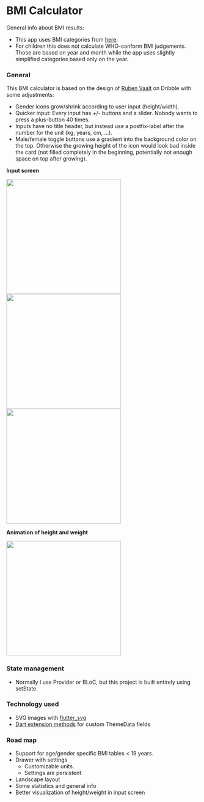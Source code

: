 # BMI Calculator

General info about BMI results:
* This app uses BMI categories from [here](https://www.bmi-tabellen.de/).
* For children this does not calculate WHO-conform BMI judgements. Those are based on year and month while the app uses slightly simplified categories based only on the year.

### General
This BMI calculator is based on the design of [Ruben Vaalt](https://dribbble.com/shots/4585382-Simple-BMI-Calculator) on Dribble
with some adjustments:
* Gender icons grow/shrink according to user input (height/width).
* Quicker input: Every input has +/- buttons and a slider. Nobody wants to press a plus-button 40 times.
* Inputs have no title header, but instead use a postfix-label after the number for the unit (kg, years, cm, ...).
* Male/female toggle buttons use a gradient into the background color on the top. Otherwise the growing height of the icon would look bad inside the card (not filled completely in the beginning, potentially not enough space on top after growing).

**Input screen**

<img src="https://github.com/uncle-bens-repo/bmi_calculator/blob/master/pictures/input.png" width="300" /> <img src="https://github.com/uncle-bens-repo/bmi_calculator/blob/master/pictures/result1.png" width="300" /> <img src="https://github.com/uncle-bens-repo/bmi_calculator/blob/master/pictures/result2.png" width="300" />


**Animation of height and weight**

<img src="https://github.com/uncle-bens-repo/bmi_calculator/blob/master/pictures/bmi_animation.gif" width="300" />

### State management
* Normally I use Provider or BLoC, but this project is built entirely using setState.

### Technology used
* SVG images with [flutter_svg](https://pub.dev/packages/flutter_svg)
* [Dart extension methods](https://dart.dev/guides/language/extension-methods) for custom ThemeData fields

### Road map
* Support for age/gender specific BMI tables < 19 years.
* Drawer with settings
  * Customizable units.
  * Settings are persistent
* Landscape layout
* Some statistics and general info
* Better visualization of height/weight in input screen

